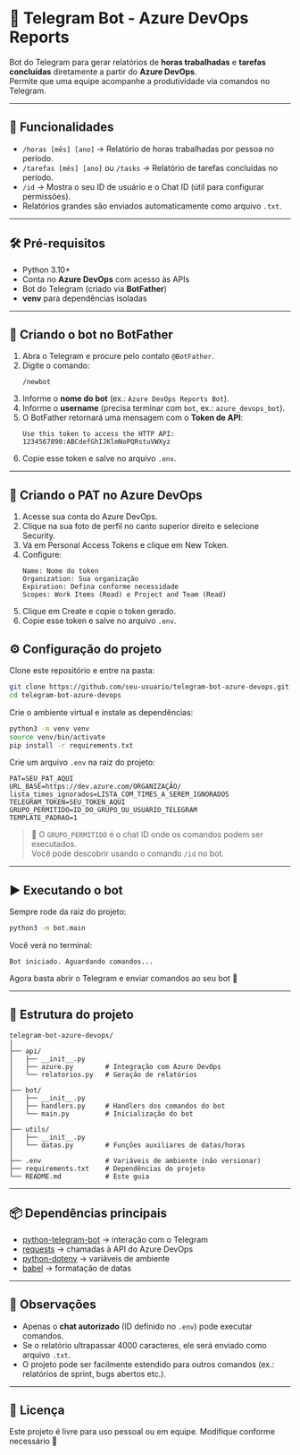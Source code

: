 # 🤖 Telegram Bot - Azure DevOps Reports

Bot do Telegram para gerar relatórios de **horas trabalhadas** e **tarefas concluídas** diretamente a partir do **Azure DevOps**.  
Permite que uma equipe acompanhe a produtividade via comandos no Telegram.

---

## 🚀 Funcionalidades
- `/horas [mês] [ano]` → Relatório de horas trabalhadas por pessoa no período.
- `/tarefas [mês] [ano]` ou `/tasks` → Relatório de tarefas concluídas no período.
- `/id` → Mostra o seu ID de usuário e o Chat ID (útil para configurar permissões).
- Relatórios grandes são enviados automaticamente como arquivo `.txt`.

---

## 🛠️ Pré-requisitos
- Python 3.10+  
- Conta no **Azure DevOps** com acesso às APIs  
- Bot do Telegram (criado via **BotFather**)  
- **venv** para dependências isoladas  

---

## 🤖 Criando o bot no BotFather
1. Abra o Telegram e procure pelo contato `@BotFather`.
2. Digite o comando:
   ```
   /newbot
   ```
3. Informe o **nome do bot** (ex.: `Azure DevOps Reports Bot`).
4. Informe o **username** (precisa terminar com `bot`, ex.: `azure_devops_bot`).
5. O BotFather retornará uma mensagem com o **Token de API**:
   ```
   Use this token to access the HTTP API:
   1234567890:ABCdefGhIJKlmNoPQRstuVWXyz
   ```
6. Copie esse token e salve no arquivo `.env`.

---

## 🔑 Criando o PAT no Azure DevOps

1. Acesse sua conta do Azure DevOps.
2. Clique na sua foto de perfil no canto superior direito e selecione Security.
3. Vá em Personal Access Tokens e clique em New Token.
4. Configure:
   ```
   Name: Nome do token
   Organization: Sua organização
   Expiration: Defina conforme necessidade
   Scopes: Work Items (Read) e Project and Team (Read)
   ```
5. Clique em Create e copie o token gerado.
6. Copie esse token e salve no arquivo `.env`.

## ⚙️ Configuração do projeto

Clone este repositório e entre na pasta:

```bash
git clone https://github.com/seu-usuario/telegram-bot-azure-devops.git
cd telegram-bot-azure-devops
```

Crie o ambiente virtual e instale as dependências:

```bash
python3 -m venv venv
source venv/bin/activate
pip install -r requirements.txt
```

Crie um arquivo `.env` na raiz do projeto:

```env
PAT=SEU_PAT_AQUI
URL_BASE=https://dev.azure.com/ORGANIZAÇÃO/
lista_times_ignorados=LISTA_COM_TIMES_A_SEREM_IGNORADOS
TELEGRAM_TOKEN=SEU_TOKEN_AQUI
GRUPO_PERMITIDO=ID_DO_GRUPO_OU_USUARIO_TELEGRAM
TEMPLATE_PADRAO=1
```

> 🔑 O `GRUPO_PERMITIDO` é o chat ID onde os comandos podem ser executados.  
> Você pode descobrir usando o comando `/id` no bot.

---

## ▶️ Executando o bot

Sempre rode da raiz do projeto:

```bash
python3 -m bot.main
```

Você verá no terminal:
```
Bot iniciado. Aguardando comandos...
```

Agora basta abrir o Telegram e enviar comandos ao seu bot 🚀

---

## 📂 Estrutura do projeto

```
telegram-bot-azure-devops/
│
├── api/
│   ├── __init__.py
│   ├── azure.py        # Integração com Azure DevOps
│   └── relatorios.py   # Geração de relatórios
│
├── bot/
│   ├── __init__.py
│   ├── handlers.py     # Handlers dos comandos do bot
│   └── main.py         # Inicialização do bot
│
├── utils/
│   ├── __init__.py
│   └── datas.py        # Funções auxiliares de datas/horas
│
├── .env                # Variáveis de ambiente (não versionar)
├── requirements.txt    # Dependências do projeto
└── README.md           # Este guia
```

---

## 📦 Dependências principais
- [python-telegram-bot](https://python-telegram-bot.org/) → interação com o Telegram  
- [requests](https://pypi.org/project/requests/) → chamadas à API do Azure DevOps  
- [python-dotenv](https://pypi.org/project/python-dotenv/) → variáveis de ambiente  
- [babel](https://babel.pocoo.org/) → formatação de datas  

---

## 📌 Observações
- Apenas o **chat autorizado** (ID definido no `.env`) pode executar comandos.  
- Se o relatório ultrapassar 4000 caracteres, ele será enviado como arquivo `.txt`.  
- O projeto pode ser facilmente estendido para outros comandos (ex.: relatórios de sprint, bugs abertos etc.).

---

## 📜 Licença
Este projeto é livre para uso pessoal ou em equipe. Modifique conforme necessário 🚀
